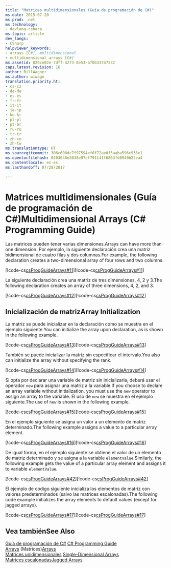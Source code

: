 ```yaml
---
title: "Matrices multidimensionales (Guía de programación de C#)"
ms.date: 2015-07-20
ms.prod: .net
ms.technology:
- devlang-csharp
ms.topic: article
dev_langs:
- CSharp
helpviewer_keywords:
- arrays [C#], multidimensional
- multidimensional arrays [C#]
ms.assetid: 020ce02e-7dff-4273-8e53-bf0b33747232
caps.latest.revision: 16
author: BillWagner
ms.author: wiwagn
translation.priority.ht:
- cs-cz
- de-de
- es-es
- fr-fr
- it-it
- ja-jp
- ko-kr
- pl-pl
- pt-br
- ru-ru
- tr-tr
- zh-cn
- zh-tw
ms.translationtype: HT
ms.sourcegitcommit: 306c608dc7f97594ef6f72ae0f5aaba596c936e1
ms.openlocfilehash: 0203046e2038e97cf791141f6863fd8940b22ea4
ms.contentlocale: es-es
ms.lasthandoff: 07/28/2017

---
```

# <a name="multidimensional-arrays-c-programming-guide"></a><span data-ttu-id="94515-102">Matrices multidimensionales (Guía de programación de C#)</span><span class="sxs-lookup"><span data-stu-id="94515-102">Multidimensional Arrays (C# Programming Guide)</span></span>
<span data-ttu-id="94515-103">Las matrices pueden tener varias dimensiones.</span><span class="sxs-lookup"><span data-stu-id="94515-103">Arrays can have more than one dimension.</span></span> <span data-ttu-id="94515-104">Por ejemplo, la siguiente declaración crea una matriz bidimensional de cuatro filas y dos columnas.</span><span class="sxs-lookup"><span data-stu-id="94515-104">For example, the following declaration creates a two-dimensional array of four rows and two columns.</span></span>  
  
 <span data-ttu-id="94515-105">[!code-cs[csProgGuideArrays#11](../../../csharp/programming-guide/arrays/codesnippet/CSharp/multidimensional-arrays_1.cs)]</span><span class="sxs-lookup"><span data-stu-id="94515-105">[!code-cs[csProgGuideArrays#11](../../../csharp/programming-guide/arrays/codesnippet/CSharp/multidimensional-arrays_1.cs)]</span></span>  
  
 <span data-ttu-id="94515-106">La siguiente declaración crea una matriz de tres dimensiones, 4, 2 y 3.</span><span class="sxs-lookup"><span data-stu-id="94515-106">The following declaration creates an array of three dimensions, 4, 2, and 3.</span></span>  
  
 <span data-ttu-id="94515-107">[!code-cs[csProgGuideArrays#12](../../../csharp/programming-guide/arrays/codesnippet/CSharp/multidimensional-arrays_2.cs)]</span><span class="sxs-lookup"><span data-stu-id="94515-107">[!code-cs[csProgGuideArrays#12](../../../csharp/programming-guide/arrays/codesnippet/CSharp/multidimensional-arrays_2.cs)]</span></span>  
  
## <a name="array-initialization"></a><span data-ttu-id="94515-108">Inicialización de matriz</span><span class="sxs-lookup"><span data-stu-id="94515-108">Array Initialization</span></span>  
 <span data-ttu-id="94515-109">La matriz se puede inicializar en la declaración como se muestra en el ejemplo siguiente.</span><span class="sxs-lookup"><span data-stu-id="94515-109">You can initialize the array upon declaration, as is shown in the following example.</span></span>  
  
 <span data-ttu-id="94515-110">[!code-cs[csProgGuideArrays#13](../../../csharp/programming-guide/arrays/codesnippet/CSharp/multidimensional-arrays_3.cs)]</span><span class="sxs-lookup"><span data-stu-id="94515-110">[!code-cs[csProgGuideArrays#13](../../../csharp/programming-guide/arrays/codesnippet/CSharp/multidimensional-arrays_3.cs)]</span></span>  
  
 <span data-ttu-id="94515-111">También se puede inicializar la matriz sin especificar el intervalo.</span><span class="sxs-lookup"><span data-stu-id="94515-111">You also can initialize the array without specifying the rank.</span></span>  
  
 <span data-ttu-id="94515-112">[!code-cs[csProgGuideArrays#14](../../../csharp/programming-guide/arrays/codesnippet/CSharp/multidimensional-arrays_4.cs)]</span><span class="sxs-lookup"><span data-stu-id="94515-112">[!code-cs[csProgGuideArrays#14](../../../csharp/programming-guide/arrays/codesnippet/CSharp/multidimensional-arrays_4.cs)]</span></span>  
  
 <span data-ttu-id="94515-113">Si opta por declarar una variable de matriz sin inicializarla, deberá usar el operador `new` para asignar una matriz a la variable.</span><span class="sxs-lookup"><span data-stu-id="94515-113">If you choose to declare an array variable without initialization, you must use the `new` operator to assign an array to the variable.</span></span> <span data-ttu-id="94515-114">El uso de `new` se muestra en el ejemplo siguiente.</span><span class="sxs-lookup"><span data-stu-id="94515-114">The use of `new` is shown in the following example.</span></span>  
  
 <span data-ttu-id="94515-115">[!code-cs[csProgGuideArrays#15](../../../csharp/programming-guide/arrays/codesnippet/CSharp/multidimensional-arrays_5.cs)]</span><span class="sxs-lookup"><span data-stu-id="94515-115">[!code-cs[csProgGuideArrays#15](../../../csharp/programming-guide/arrays/codesnippet/CSharp/multidimensional-arrays_5.cs)]</span></span>  
  
 <span data-ttu-id="94515-116">En el ejemplo siguiente se asigna un valor a un elemento de matriz determinado.</span><span class="sxs-lookup"><span data-stu-id="94515-116">The following example assigns a value to a particular array element.</span></span>  
  
 <span data-ttu-id="94515-117">[!code-cs[csProgGuideArrays#16](../../../csharp/programming-guide/arrays/codesnippet/CSharp/multidimensional-arrays_6.cs)]</span><span class="sxs-lookup"><span data-stu-id="94515-117">[!code-cs[csProgGuideArrays#16](../../../csharp/programming-guide/arrays/codesnippet/CSharp/multidimensional-arrays_6.cs)]</span></span>  
  
 <span data-ttu-id="94515-118">De igual forma, en el ejemplo siguiente se obtiene el valor de un elemento de matriz determinado y se asigna a la variable `elementValue`.</span><span class="sxs-lookup"><span data-stu-id="94515-118">Similarly, the following example gets the value of a particular array element and assigns it to variable `elementValue`.</span></span>  
  
 <span data-ttu-id="94515-119">[!code-cs[csProgGuideArrays#42](../../../csharp/programming-guide/arrays/codesnippet/CSharp/multidimensional-arrays_7.cs)]</span><span class="sxs-lookup"><span data-stu-id="94515-119">[!code-cs[csProgGuideArrays#42](../../../csharp/programming-guide/arrays/codesnippet/CSharp/multidimensional-arrays_7.cs)]</span></span>  
  
 <span data-ttu-id="94515-120">El ejemplo de código siguiente inicializa los elementos de matriz con valores predeterminados (salvo las matrices escalonadas).</span><span class="sxs-lookup"><span data-stu-id="94515-120">The following code example initializes the array elements to default values (except for jagged arrays).</span></span>  
  
 <span data-ttu-id="94515-121">[!code-cs[csProgGuideArrays#17](../../../csharp/programming-guide/arrays/codesnippet/CSharp/multidimensional-arrays_8.cs)]</span><span class="sxs-lookup"><span data-stu-id="94515-121">[!code-cs[csProgGuideArrays#17](../../../csharp/programming-guide/arrays/codesnippet/CSharp/multidimensional-arrays_8.cs)]</span></span>  
  
## <a name="see-also"></a><span data-ttu-id="94515-122">Vea también</span><span class="sxs-lookup"><span data-stu-id="94515-122">See Also</span></span>  
 <span data-ttu-id="94515-123">[Guía de programación de C#](../../../csharp/programming-guide/index.md) </span><span class="sxs-lookup"><span data-stu-id="94515-123">[C# Programming Guide](../../../csharp/programming-guide/index.md) </span></span>  
 <span data-ttu-id="94515-124">[Arrays](../../../csharp/programming-guide/arrays/index.md)  (Matrices)</span><span class="sxs-lookup"><span data-stu-id="94515-124">[Arrays](../../../csharp/programming-guide/arrays/index.md) </span></span>  
 <span data-ttu-id="94515-125">[Matrices unidimensionales](../../../csharp/programming-guide/arrays/single-dimensional-arrays.md) </span><span class="sxs-lookup"><span data-stu-id="94515-125">[Single-Dimensional Arrays](../../../csharp/programming-guide/arrays/single-dimensional-arrays.md) </span></span>  
 [<span data-ttu-id="94515-126">Matrices escalonadas</span><span class="sxs-lookup"><span data-stu-id="94515-126">Jagged Arrays</span></span>](../../../csharp/programming-guide/arrays/jagged-arrays.md)

